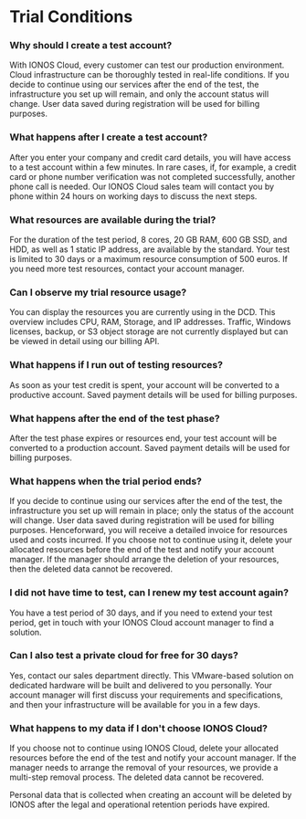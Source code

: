 # Trial Conditions

### Why should I create a test account?

With IONOS Cloud, every customer can test our production environment. Cloud infrastructure can be thoroughly tested in real-life conditions. If you decide to continue using our services after the end of the test, the infrastructure you set up will remain, and only the account status will change. User data saved during registration will be used for billing purposes.

### What happens after I create a test account?

After you enter your company and credit card details, you will have access to a test account within a few minutes. In rare cases, if, for example, a credit card or phone number verification was not completed successfully, another phone call is needed. Our IONOS Cloud sales team will contact you by phone within 24 hours on working days to discuss the next steps.

### What resources are available during the trial?

For the duration of the test period, 8 cores, 20 GB RAM, 600 GB SSD, and HDD, as well as 1 static IP address, are available by the standard. Your test is limited to 30 days or a maximum resource consumption of 500 euros. If you need more test resources, contact your account manager.

### Can I observe my trial resource usage?

You can display the resources you are currently using in the DCD. This overview includes CPU, RAM, Storage, and IP addresses. Traffic, Windows licenses, backup, or S3 object storage are not currently displayed but can be viewed in detail using our billing API.

### What happens if I run out of testing resources?

As soon as your test credit is spent, your account will be converted to a productive account. Saved payment details will be used for billing purposes.

### What happens after the end of the test phase?

After the test phase expires or resources end, your test account will be converted to a production account. Saved payment details will be used for billing purposes.

### What happens when the trial period ends?

If you decide to continue using our services after the end of the test, the infrastructure you set up will remain in place; only the status of the account will change. User data saved during registration will be used for billing purposes. Henceforward, you will receive a detailed invoice for resources used and costs incurred. If you choose not to continue using it, delete your allocated resources before the end of the test and notify your account manager. If the manager should arrange the deletion of your resources, then the deleted data cannot be recovered.

### I did not have time to test, can I renew my test account again?

You have a test period of 30 days, and if you need to extend your test period, get in touch with your IONOS Cloud account manager to find a solution.

### Can I also test a private cloud for free for 30 days?

Yes, contact our sales department directly. This VMware-based solution on dedicated hardware will be built and delivered to you personally. Your account manager will first discuss your requirements and specifications, and then your infrastructure will be available for you in a few days.

### What happens to my data if I don't choose IONOS Cloud?

If you choose not to continue using IONOS Cloud, delete your allocated resources before the end of the test and notify your account manager. If the manager needs to arrange the removal of your resources, we provide a multi-step removal process. The deleted data cannot be recovered.

Personal data that is collected when creating an account will be deleted by IONOS after the legal and operational retention periods have expired.

